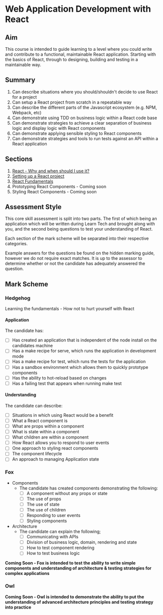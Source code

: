 # Web Application Development with React

## Aim

This course is intended to guide learning to a level where you could write and contribute to a functional, maintainable React application. Starting with the basics of React, through to designing, building and testing in a maintainable way.

## Summary

1. Can describe situations where you should/shouldn't decide to use React for a project
2. Can setup a React project from scratch in a repeatable way
3. Can describe the different parts of the Javascript ecosystem (e.g. NPM, Webpack, etc)
4. Can demonstrate using TDD on business logic within a React code base
5. Can demonstrate strategies to achieve a clear separation of business logic and display logic
with React components
6. Can demonstrate applying sensible styling to React components
7. Can demonstrate strategies and tools to run tests against an API within a React application

## Sections

1. [React - Why and when should I use it?](./why-and-when.md)
2. [Setting up a React project](./setup.md)
3. [React Fundamentals](./fundamentals/README.md)
4. Prototyping React Components - Coming soon
5. Styling React Components - Coming soon

## Assessment Style

This core skill assessment is split into two parts. The first of which being an application which will be written
during Learn Tech and brought along with you, and the second being questions to test your understanding of React.

Each section of the mark scheme will be separated into their respective categories.

Example answers for the questions be found on the hidden marking guide, however we do not require exact matches. It 
is up to the assessor to determine whether or not the candidate has adequately answered the question. 

## Mark Scheme

### Hedgehog

Learning the fundamentals - How not to hurt yourself with React

#### Application

The candidate has:
- [ ] Has created an application that is independent of the node install on the candidates machine 
- [ ] Has a make recipe for serve, which runs the application in development mode
- [ ] Has a make recipe for test, which runs the tests for the application
- [ ] Has a sandbox environment which allows them to quickly prototype components
- [ ] Has the ability to hot-reload based on changes 
- [ ] Has a failing test that appears when running make test

#### Understanding

The candidate can describe:

- [ ] Situations in which using React would be a benefit
- [ ] What a React component is
- [ ] What are props within a component
- [ ] What is state within a component
- [ ] What children are within a component
- [ ] How React allows you to respond to user events
- [ ] One approach to styling react components
- [ ] The component lifecycle
- [ ] An approach to managing Application state

### Fox

- Components
  - The candidate has created components demonstrating the following:
    - [ ] A component without any props or state
    - [ ] The use of props
    - [ ] The use of state
    - [ ] The use of children
    - [ ] Responding to user events
    - [ ] Styling components  
- Architecture
  - The candidate can explain the following;
    - [ ] Communicating with APIs
    - [ ] Division of business logic, domain, rendering and state
    - [ ] How to test component rendering
    - [ ] How to test business logic

**Coming Soon - Fox is intended to test the ability to write simple components and understanding
of architecture & testing strategies for complex applications**


### Owl

**Coming Soon - Owl is intended to demonstrate the ability to put the understanding of advanced architecture
principles and testing strategy into practice**
